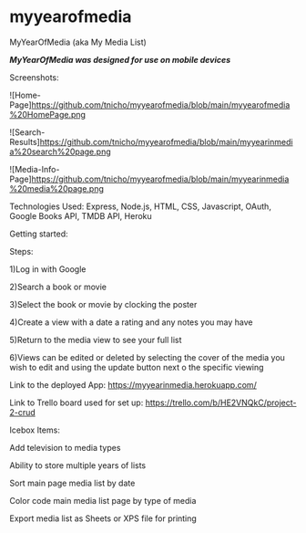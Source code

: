 # myyearofmedia

MyYearOfMedia (aka My Media List)

***MyYearOfMedia was designed for use on mobile devices***

Screenshots:

![Home-Page]https://github.com/tnicho/myyearofmedia/blob/main/myyearofmedia%20HomePage.png

![Search-Results]https://github.com/tnicho/myyearofmedia/blob/main/myyearinmedia%20search%20page.png

![Media-Info-Page]https://github.com/tnicho/myyearofmedia/blob/main/myyearinmedia%20media%20page.png

Technologies Used: Express, Node.js, HTML, CSS, Javascript, OAuth, Google Books API, TMDB API, Heroku

Getting started:

Steps:

1)Log in with Google

2)Search a book or movie

3)Select the book or movie by clocking the poster

4)Create a view with a date a rating and any notes you may have

5)Return to the media view to see your full list

6)Views can be edited or deleted by selecting the cover of the media you wish to edit 
    and using the update button next o the specific viewing
    
Link to the deployed App: https://myyearinmedia.herokuapp.com/

Link to Trello board used for set up: https://trello.com/b/HE2VNQkC/project-2-crud

Icebox Items:

Add television to media types

Ability to store multiple years of lists

Sort main page media list by date

Color code main media list page by type of media 

Export media list as Sheets or XPS file for printing
